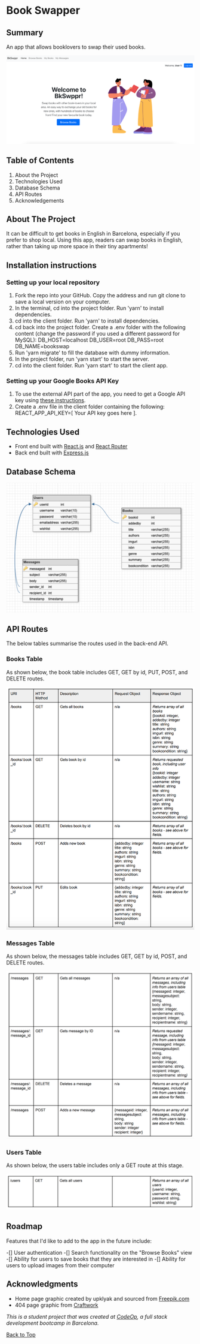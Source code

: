 # Book Swapper

## Summary

An app that allows booklovers to swap their used books.

![Screenshot of app front page](Screenshot.png)

## Table of Contents

1. About the Project
2. Technologies Used
3. Database Schema
4. API Routes
5. Acknowledgements

<!-- ABOUT THE PROJECT -->
## About The Project

It can be difficult to get books in English in Barcelona, especially if you prefer to shop local. Using this app, readers can swap books in English, rather than taking up more space in their tiny apartments!

## Installation instructions

### Setting up your local repository

1. Fork the repo into your GitHub. Copy the address and run git clone to save a local version on your computer.
2. In the terminal, cd into the project folder. Run 'yarn' to install dependencies.
3. cd into the client folder. Run 'yarn' to install dependencies.
4. cd back into the project folder. Create a .env folder with the following content (change the password if you used a different password for MySQL):
DB_HOST=localhost
DB_USER=root
DB_PASS=root
DB_NAME=bookswap
5. Run 'yarn migrate' to fill the database with dummy information.
6. In the project folder, run 'yarn start' to start the server.
7. cd into the client folder. Run 'yarn start' to start the client app.

### Setting up your Google Books API Key

1. To use the external API part of the app, you need to get a Google API key using [these instructions](https://developers.google.com/books/docs/v1/using#APIKey).
2. Create a .env file in the client folder containing the following: REACT_APP_API_KEY=[ Your API key goes here ].

## Technologies Used

* Front end built with [React.js](https://reactjs.org/) and [React Router](https://reactrouter.com/)
* Back end built with [Express.js](https://expressjs.com/)

## Database Schema

![Screenshot of database schema](db-schema.png)

## API Routes

The below tables summarise the routes used in the back-end API.

### Books Table

As shown below, the book table includes GET, GET by id, PUT, POST, and DELETE routes.

![API routes for books table](books-api-routes.png)

### Messages Table

As shown below, the messages table includes GET, GET by id, POST, and DELETE routes.

![API routes for messages table](messages-api-routes.png)

### Users Table

As shown below, the users table includes only a GET route at this stage.

![API routes for users table](users-api-routes.png)

<!-- ROADMAP -->

## Roadmap

Features that I'd like to add to the app in the future include:

-[] User authentication
-[] Search functionality on the "Browse Books" view
-[] Ability for users to save books that they are interested in
-[] Ability for users to upload images from their computer

<!-- ACKNOWLEDGMENTS -->
## Acknowledgments

* Home page graphic created by upklyak and sourced from [Freepik.com](https://www.freepik.com/vectors/people-book)
* 404 page graphic from [Craftwork](http://www.craftwork.design)

_This is a student project that was created at [CodeOp](http://codeop.tech), a full stack development bootcamp in Barcelona._

[Back to Top](#book-swapper)

